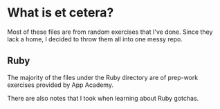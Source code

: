 # What is et cetera?
Most of these files are from random exercises that I've done.
Since they lack a home, I decided to throw them all into one messy repo.


## Ruby
The majority of the files under the Ruby directory are of prep-work exercises
provided by App Academy.

There are also notes that I took when learning about Ruby gotchas.
